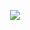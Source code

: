 <p align="center">
  <img src="https://capsule-render.vercel.app/api?text=HeyEveryone!&animation=fadeIn&type=waving&color=gradient&height=100"/>
</p>

